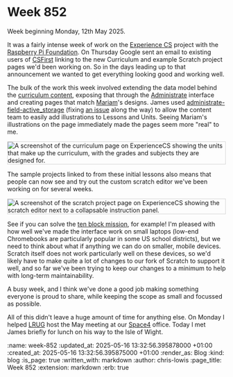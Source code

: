 Week 852
========

Week beginning Monday, 12th May 2025.

It was a fairly intense week of work on the [Experience CS] project with the [Raspberry Pi Foundation]. On Thursday Google sent an email to existing users of [CSFirst] linking to the new Curriculum and example Scratch project pages we'd been working on. So in the days leading up to that announcement we wanted to get everything looking good and working well.

The bulk of the work this week involved extending the data model behind the [curriculum content], exposing that through the [Administrate] interface and creating pages that match [Mariam]'s designs. James used [administrate-field-active_storage] (fixing [an issue] along the way) to allow the content team to easily add illustrations to Lessons and Units. Seeing Mariam's illustrations on the page immediately made the pages seem more "real" to me.

<p>
  <img style="border: 1px solid lightgray;" alt="A screenshot of the curriculum page on ExperienceCS showing the units that make up the curriculum, with the grades and subjects they are designed for." src="<%= image_path('blog/2025-05-16-experience-cs-curriculum-page.jpg') %>">
</p>

The sample projects linked to from these initial lessons also means that people can now see and try out the custom scratch editor we've been working on for several weeks.

<p>
  <img style="border: 1px solid lightgray;" alt="A screenshot of the scratch project page on ExperienceCS showing the scratch editor next to a collapsable instruction panel." src="<%= image_path('blog/2025-05-16-experience-cs-scratch-project.jpg') %>">
</p>

See if you can solve the [ten block mission], for example! I'm pleased with how well we've made the interface work on small laptops (low-end Chromebooks are particularly popular in some US school districts), but we need to think about what if anything we can do on smaller, mobile devices. Scratch itself does not work particularly well on these devices, so we'd likely have to make quite a lot of changes to our fork of Scratch to support it well, and so far we've been trying to keep our changes to a minimum to help with long-term maintainability.

A busy week, and I think we've done a good job making something everyone is proud to share, while keeping the scope as small and focussed as possible.

All of this didn't leave a huge amount of time for anything else. On Monday I helped [LRUG] host the May meeting at our [Space4] office. Today I met James briefly for lunch on his way to the Isle of Wight.

[Experience CS]: https://experience-cs.org
[Raspberry Pi Foundation]: https://www.raspberrypi.org
[CSFirst]: https://csfirst.withgoogle.com/s/en/home
[curriculum content]: https://experience-cs.org/units
[Mariam]: https://www.mariambagersh.com/
[Administrate]: https://github.com/thoughtbot/administrate
[administrate-field-active_storage]: https://github.com/Dreamersoul/administrate-field-active_storage
[an issue]: https://github.com/Dreamersoul/administrate-field-active_storage/pull/176
[ten block mission]: https://experience-cs.org/projects/ten-block-mission
[LRUG]: https://lrug.org/
[Space4]: https://space4.tech/

:name: week-852
:updated_at: 2025-05-16 13:32:56.395878000 +01:00
:created_at: 2025-05-16 13:32:56.395875000 +01:00
:render_as: Blog
:kind: blog
:is_page: true
:written_with: markdown
:author: chris-lowis
:page_title: Week 852
:extension: markdown
:erb: true
